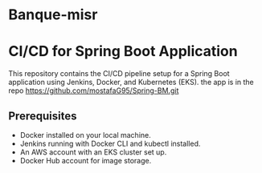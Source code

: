 # Banque-misr

# CI/CD for Spring Boot Application

This repository contains the CI/CD pipeline setup for a Spring Boot application using Jenkins, Docker, and Kubernetes (EKS).
the app is in the repo https://github.com/mostafaG95/Spring-BM.git
## Prerequisites

- Docker installed on your local machine.
- Jenkins running with Docker CLI and kubectl installed.
- An AWS account with an EKS cluster set up.
- Docker Hub account for image storage.



